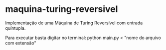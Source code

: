 # maquina-turing-reversivel
Implementação de uma Máquina de Turing Reversível com entrada quíntupla.

Para executar basta digitar no terminal: python main.py < "nome do arquivo com extensão"

